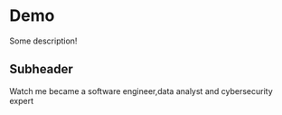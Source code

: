 # Demo

Some description!

## Subheader 

Watch me became a software engineer,data analyst and cybersecurity expert